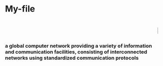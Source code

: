 # My-file
<html>
  <head>
    <title> hello</title>
  </head>
  <body>
    <h1><marquee>INTERNET</marquee></h1>
    <P ALIGN="JUSTIFY"><H3>a global computer network providing a variety of information and communication facilities, consisting of interconnected networks using standardized communication protocols</H3></P>
  </body>
</html>

